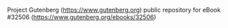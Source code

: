 Project Gutenberg (https://www.gutenberg.org) public repository for eBook #32506 (https://www.gutenberg.org/ebooks/32506)
